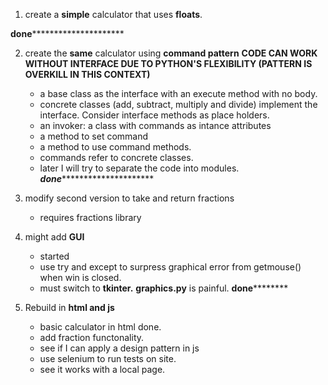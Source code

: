 1. create a **simple** calculator that uses **floats**. 

**done***********************

2. create the **same** calculator using **command pattern**
    **CODE CAN WORK WITHOUT INTERFACE DUE TO PYTHON'S FLEXIBILITY (PATTERN IS OVERKILL IN THIS CONTEXT)**
    - a base class as the interface with an execute method with no body.
    - concrete classes (add, subtract, multiply and divide) implement the interface. Consider interface methods as place holders.
    - an invoker: a class with commands as intance attributes
    - a method to set command
    - a method to use command methods. 
    - commands refer to concrete classes.
    - later I will try to separate the code into modules. 
    *************done**********************************

3. modify second version to take and return fractions
    - requires fractions library

4. might add **GUI**
    - started
    - use try and except to surpress graphical error from getmouse() when win is closed.
    - must switch to **tkinter.** **graphics.py** is painful. 
    ************************done******************************** 

5. Rebuild in **html and js**
    - basic calculator in html done. 
    - add fraction functonality. 
    - see if I can apply a design pattern in js
    - use selenium to run tests on site.
    - see it works with a local page.  